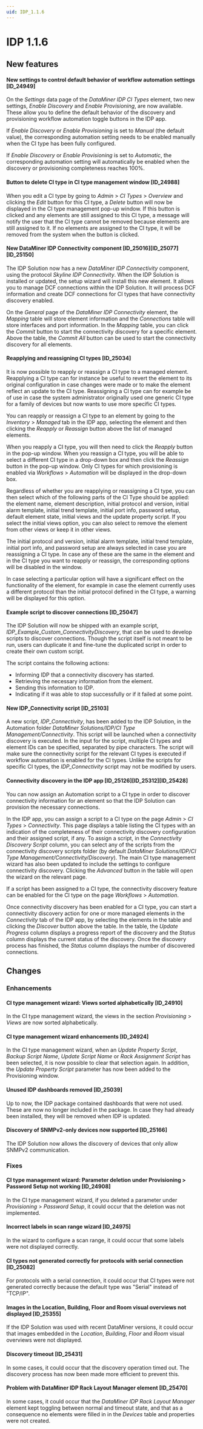 ```yaml
---
uid: IDP_1.1.6
---
```


# IDP 1.1.6

## New features

#### New settings to control default behavior of workflow automation settings \[ID_24949\]

On the *Settings* data page of the *DataMiner IDP CI Types* element, two new settings, *Enable Discovery* and *Enable Provisioning*, are now available. These allow you to define the default behavior of the discovery and provisioning workflow automation toggle buttons in the IDP app.

If *Enable Discovery* or *Enable Provisioning* is set to *Manual* (the default value), the corresponding automation setting needs to be enabled manually when the CI type has been fully configured.

If *Enable Discovery* or *Enable Provisioning* is set to *Automatic*, the corresponding automation setting will automatically be enabled when the discovery or provisioning completeness reaches 100%.

#### Button to delete CI type in CI type management window \[ID_24988\]

When you edit a CI type by going to *Admin* > *CI Types* > *Overview* and clicking the *Edit* button for this CI type, a *Delete* button will now be displayed in the CI type management pop-up window. If this button is clicked and any elements are still assigned to this CI type, a message will notify the user that the CI type cannot be removed because elements are still assigned to it. If no elements are assigned to the CI type, it will be removed from the system when the button is clicked.

#### New DataMiner IDP Connectivity component \[ID_25016\]\[ID_25077\]\[ID_25150\]

The IDP Solution now has a new *DataMiner IDP Connectivity* component, using the protocol *Skyline IDP Connectivity*. When the IDP Solution is installed or updated, the setup wizard will install this new element. It allows you to manage DCF connections within the IDP Solution. It will process DCF information and create DCF connections for CI types that have connectivity discovery enabled.

On the *General* page of the *DataMiner IDP Connectivity* element, the *Mapping* table will store element information and the *Connections* table will store interfaces and port information. In the *Mapping* table, you can click the *Commit* button to start the connectivity discovery for a specific element. Above the table, the *Commit All* button can be used to start the connectivity discovery for all elements.

#### Reapplying and reassigning CI types \[ID_25034\]

It is now possible to reapply or reassign a CI type to a managed element. Reapplying a CI type can for instance be useful to revert the element to its original configuration in case changes were made or to make the element reflect an update to the CI type. Reassigning a CI type can for example be of use in case the system administrator originally used one generic CI type for a family of devices but now wants to use more specific CI types.

You can reapply or reassign a CI type to an element by going to the *Inventory* > *Managed* tab in the IDP app, selecting the element and then clicking the *Reapply* or *Reassign* button above the list of managed elements.

When you reapply a CI type, you will then need to click the *Reapply* button in the pop-up window. When you reassign a CI type, you will be able to select a different CI type in a drop-down box and then click the *Reassign* button in the pop-up window. Only CI types for which provisioning is enabled via *Workflows* > *Automation* will be displayed in the drop-down box.

Regardless of whether you are reapplying or reassigning a CI type, you can then select which of the following parts of the CI Type should be applied: the element name, element description, initial protocol and version, initial alarm template, initial trend template, initial port info, password setup, default element state, initial views and the update property script. If you select the initial views option, you can also select to remove the element from other views or keep it in other views.

The initial protocol and version, initial alarm template, initial trend template, initial port info, and password setup are always selected in case you are reassigning a CI type. In case any of these are the same in the element and in the CI type you want to reapply or reassign, the corresponding options will be disabled in the window.

In case selecting a particular option will have a significant effect on the functionality of the element, for example in case the element currently uses a different protocol than the initial protocol defined in the CI type, a warning will be displayed for this option.

#### Example script to discover connections \[ID_25047\]

The IDP Solution will now be shipped with an example script, *IDP_Example_Custom_ConnectivityDiscovery*, that can be used to develop scripts to discover connections. Though the script itself is not meant to be run, users can duplicate it and fine-tune the duplicated script in order to create their own custom script.

The script contains the following actions:

- Informing IDP that a connectivity discovery has started.
- Retrieving the necessary information from the element.
- Sending this information to IDP.
- Indicating if it was able to stop successfully or if it failed at some point.

#### New IDP_Connectivity script \[ID_25103\]

A new script, *IDP_Connectivity*, has been added to the IDP Solution, in the Automation folder *DataMiner Solutions/IDP/CI Type Management/Connectivity*. This script will be launched when a connectivity discovery is executed. In the input for the script, multiple CI types and element IDs can be specified, separated by pipe characters. The script will make sure the connectivity script for the relevant CI types is executed if workflow automation is enabled for the CI types. Unlike the scripts for specific CI types, the *IDP_Connectivity* script may not be modified by users.

#### Connectivity discovery in the IDP app \[ID_25126\]\[ID_25312\]\[ID_25428\]

You can now assign an Automation script to a CI type in order to discover connectivity information for an element so that the IDP Solution can provision the necessary connections.

In the IDP app, you can assign a script to a CI type on the page *Admin* > *CI Types* > *Connectivity*. This page displays a table listing the CI types with an indication of the completeness of their connectivity discovery configuration and their assigned script, if any. To assign a script, in the *Connectivity Discovery Script* column, you can select any of the scripts from the connectivity discovery scripts folder (by default *DataMiner Solutions/IDP/CI Type Management/Connectivity/Discovery*). The main CI type management wizard has also been updated to include the settings to configure connectivity discovery. Clicking the *Advanced* button in the table will open the wizard on the relevant page.

If a script has been assigned to a CI type, the connectivity discovery feature can be enabled for the CI type on the page *Workflows* > *Automation*.

Once connectivity discovery has been enabled for a CI type, you can start a connectivity discovery action for one or more managed elements in the *Connectivity* tab of the IDP app, by selecting the elements in the table and clicking the *Discover* button above the table. In the table, the *Update Progress* column displays a progress report of the discovery and the *Status* column displays the current status of the discovery. Once the discovery process has finished, the *Status* column displays the number of discovered connections.

## Changes

### Enhancements

#### CI type management wizard: Views sorted alphabetically \[ID_24910\]

In the CI type management wizard, the views in the section *Provisioning* > *Views* are now sorted alphabetically.

#### CI type management wizard enhancements \[ID_24924\]

In the CI type management wizard, when an *Update Property Script*, *Backup Script Name*, *Update Script Name* or *Rack Assignment Script* has been selected, it is now possible to clear that selection again. In addition, the *Update Property Script* parameter has now been added to the Provisioning window.

#### Unused IDP dashboards removed \[ID_25039\]

Up to now, the IDP package contained dashboards that were not used. These are now no longer included in the package. In case they had already been installed, they will be removed when IDP is updated.

#### Discovery of SNMPv2-only devices now supported \[ID_25166\]

The IDP Solution now allows the discovery of devices that only allow SNMPv2 communication.

### Fixes

#### CI type management wizard: Parameter deletion under Provisioning \> Password Setup not working \[ID_24908\]

In the CI type management wizard, if you deleted a parameter under *Provisioning* > *Password Setup*, it could occur that the deletion was not implemented.

#### Incorrect labels in scan range wizard \[ID_24975\]

In the wizard to configure a scan range, it could occur that some labels were not displayed correctly.

#### CI types not generated correctly for protocols with serial connection \[ID_25082\]

For protocols with a serial connection, it could occur that CI types were not generated correctly because the default type was "Serial" instead of "TCP/IP".

#### Images in the Location, Building, Floor and Room visual overviews not displayed \[ID_25355\]

If the IDP Solution was used with recent DataMiner versions, it could occur that images embedded in the *Location*, *Building*, *Floor* and *Room* visual overviews were not displayed.

#### Discovery timeout \[ID_25431\]

In some cases, it could occur that the discovery operation timed out. The discovery process has now been made more efficient to prevent this.

#### Problem with DataMiner IDP Rack Layout Manager element \[ID_25470\]

In some cases, it could occur that the *DataMiner IDP Rack Layout Manager* element kept toggling between normal and timeout state, and that as a consequence no elements were filled in in the *Devices* table and properties were not created.
